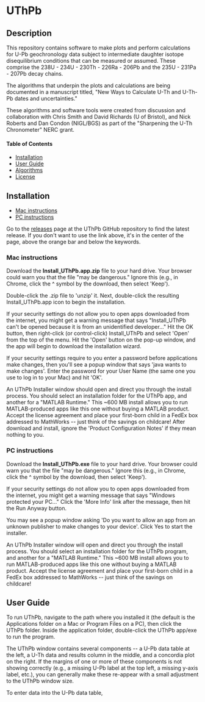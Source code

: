 # UThPb

## Description
This repository contains software to make plots and perform calculations for U-Pb geochronology data subject to intermediate daughter isotope disequilibrium conditions that can be measured or assumed.  These comprise the 238U - 234U - 230Th - 226Ra - 206Pb and the 235U - 231Pa - 207Pb decay chains.

The algorithms that underpin the plots and calculations are being documented in a manuscript titled, "New Ways to Calculate U-Th and U-Th-Pb dates and uncertainties."  

These algorithms and software tools were created from discussion and collaboration with Chris Smith and David Richards (U of Bristol), and Nick Roberts and Dan Condon (NIGL/BGS) as part of the "Sharpening the U-Th Chronometer" NERC grant.

#### Table of Contents
* [Installation](#installation)
* [User Guide](#user-Guide)
* [Algorithms](#algorithms)
* [License](#license)


## Installation

* [Mac instructions](#mac-instructions)
* [PC instructions](#pc-instructions)

Go to the [releases](https://github.com/noahmclean/UThPb/releases) page at the UThPb GitHub repository to find the latest release.  If you don't want to use the link above, it's in the center of the page, above the orange bar and below the keywords.   

### Mac instructions
Download the __Install_UThPb.app.zip__ file to your hard drive.  Your browser could warn you that the file "may be dangerous."  Ignore this (e.g., in Chrome, click the ^ symbol by the download, then select 'Keep').

Double-click the .zip file to 'unzip' it.  Next, double-click the resulting Install_UThPb.app icon to begin the installation.  

If your security settings do not allow you to open apps downloaded from the internet, you might get a warning message that says "Install_UThPb can't be opened because it is from an unidentified developer..."  Hit the OK button, then right-click (or control-click) Install_UThPb and select 'Open' from the top of the menu.  Hit the 'Open' button on the pop-up window, and the app will begin to download the installation wizard.

If your security settings require to you enter a password before applications make changes, then you'll see a popup window that says 'java wants to make changes'.  Enter the password for your User Name (the same one you use to log in to your Mac) and hit 'OK'.

An UThPb Installer window should open and direct you through the install process. You should select an installation folder for the UThPb app, and another for a "MATLAB Runtime."  This ~600 MB install allows you to run MATLAB-produced apps like this one without buying a MATLAB product.  Accept the license agreement and place your first-born child in a FedEx box addressed to MathWorks -- just think of the savings on childcare!  After download and install, ignore the 'Product Configuration Notes' if they mean nothing to you.

### PC instructions
Download the __Install_UThPb.exe__ file to your hard drive.  Your browser could warn you that the file "may be dangerous."  Ignore this (e.g., in Chrome, click the ^ symbol by the download, then select 'Keep').

If your security settings do not allow you to open apps downloaded from the internet, you might get a warning message that says "Windows protected your PC..."  Click the 'More Info' link after the message, then hit the Run Anyway button.  

You may see a popup window asking 'Do you want to allow an app from an unknown publisher to make changes to your device'.  Click Yes to start the installer.

An UThPb Installer window will open and direct you through the install process. You should select an installation folder for the UThPb program, and another for a "MATLAB Runtime."  This ~600 MB install allows you to run MATLAB-produced apps like this one without buying a MATLAB product.  Accept the license agreement and place your first-born child in a FedEx box addressed to MathWorks -- just think of the savings on childcare!  

## User Guide

To run UThPb, navigate to the path where you installed it (the default is the Applications folder on a Mac or Program Files on a PC), then click the UThPb folder.  Inside the application folder, double-click the UThPb app/exe to run the program.

The UThPb window contains several components -- a U-Pb data table at the left, a U-Th data and results column in the middle, and a concordia plot on the right.  If the margins of one or more of these components is not showing correctly (e.g., a missing U-Pb label at the top left, a missing y-axis label, etc.), you can generally make these re-appear with a small adjustment to the UThPb window size.  

To enter data into the U-Pb data table, 
